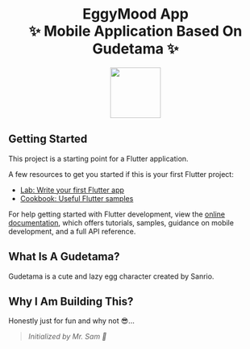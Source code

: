 <h1 align="center" style="border-bottom: none">
  <b>
    EggyMood App <br>
  </b>
  ✨ Mobile Application Based On Gudetama ✨
</h1>

<p align="center">
  <img src="https://cdn.everskies.com/media/attachment/NqJEJzjn_tHiz0Mkr4oj.png" width="100px">
</p>

## Getting Started

This project is a starting point for a Flutter application.

A few resources to get you started if this is your first Flutter project:

- [Lab: Write your first Flutter app](https://docs.flutter.dev/get-started/codelab)
- [Cookbook: Useful Flutter samples](https://docs.flutter.dev/cookbook)

For help getting started with Flutter development, view the
[online documentation](https://docs.flutter.dev/), which offers tutorials,
samples, guidance on mobile development, and a full API reference.

## What Is A Gudetama?

Gudetama is a cute and lazy egg character created by Sanrio.

## Why I Am Building This?

Honestly just for fun and why not 😎...

> _Initialized by Mr. Sam 🖖_
